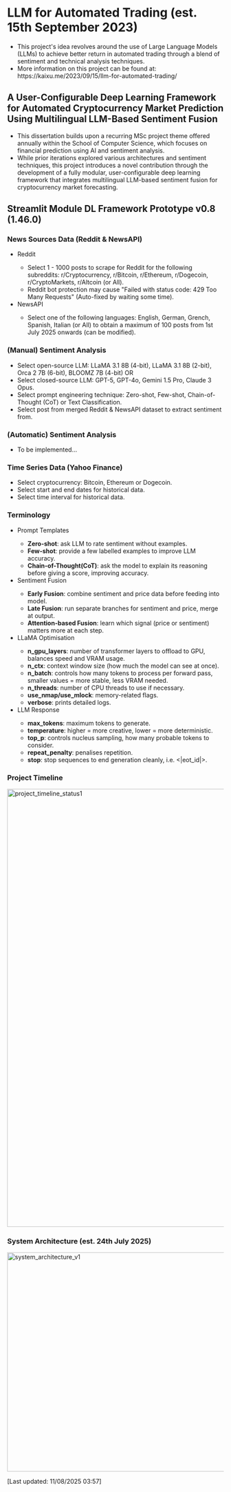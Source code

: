 # LLM for Automated Trading (est. 15th September 2023)
<ul>
<li>This project's idea revolves around the use of Large Language Models (LLMs) to achieve better return in automated trading through a blend of sentiment and technical analysis techniques.</li>
<li>More information on this project can be found at: https://kaixu.me/2023/09/15/llm-for-automated-trading/</li>
</ul>

## A User-Configurable Deep Learning Framework for Automated Cryptocurrency Market Prediction Using Multilingual LLM-Based Sentiment Fusion
<ul>
<li>This dissertation builds upon a recurring MSc project theme offered annually within the School of Computer Science, which focuses on financial prediction using AI and sentiment analysis.</li>
<li>While prior iterations explored various architectures and sentiment techniques, this project introduces a novel contribution through the development of a fully modular, user-configurable deep learning framework that integrates multilingual LLM-based sentiment fusion for cryptocurrency market forecasting.</li>
</ul>

## Streamlit Module DL Framework Prototype v0.8 (1.46.0)
### News Sources Data (Reddit & NewsAPI)
<ul>
  <li>Reddit</li>
  <ul>
    <li>Select 1 - 1000 posts to scrape for Reddit for the following subreddits: r/Cryptocurrency, r/Bitcoin, r/Ethereum, r/Dogecoin, r/CryptoMarkets, r/Altcoin (or All).</li>
    <li>Reddit bot protection may cause "Failed with status code: 429 Too Many Requests" (Auto-fixed by waiting some time).<br></li>
  </ul>
  <li>NewsAPI</li>
  <ul>
    <li>Select one of the following languages: English, German, Grench, Spanish, Italian (or All) to obtain a maximum of 100 posts from 1st July 2025 onwards (can be modified).</li>
  </ul>
</ul>

### (Manual) Sentiment Analysis
<ul>
  <li>Select open-source LLM: LLaMA 3.1 8B (4-bit), LLaMA 3.1 8B (2-bit), Orca 2 7B (6-bit), BLOOMZ 7B (4-bit) OR</li>
  <li>Select closed-source LLM: GPT-5, GPT-4o, Gemini 1.5 Pro, Claude 3 Opus.</li>
  <li>Select prompt engineering technique: Zero-shot, Few-shot, Chain-of-Thought (CoT) or Text Classification.</li>
  <li>Select post from merged Reddit & NewsAPI dataset to extract sentiment from.</li>
</ul>

### (Automatic) Sentiment Analysis
<ul>
  <li>To be implemented...</li>
</ul>

### Time Series Data (Yahoo Finance)
<ul>
  <li>Select cryptocurrency: Bitcoin, Ethereum or Dogecoin.</li>
  <li>Select start and end dates for historical data.</li>
  <li>Select time interval for historical data.</li>
</ul>

### Terminology
<ul>
  <li>Prompt Templates</li>
  <ul>
    <li><b>Zero-shot</b>: ask LLM to rate sentiment without examples.</li>
    <li><b>Few-shot</b>: provide a few labelled examples to improve LLM accuracy.</li>
    <li><b>Chain-of-Thought(CoT)</b>: ask the model to explain its reasoning before giving a score, improving accuracy.</li>
  </ul>
  <li>Sentiment Fusion</li>
  <ul>
    <li><b>Early Fusion</b>: combine sentiment and price data before feeding into model.</li>
    <li><b>Late Fusion</b>: run separate branches for sentiment and price, merge at output.</li>
    <li><b>Attention-based Fusion</b>: learn which signal (price or sentiment) matters more at each step.</li>
  </ul>
  <li>LLaMA Optimisation</li>
  <ul>
    <li><b>n_gpu_layers</b>: number of transformer layers to offload to GPU, balances speed and VRAM usage.</li>
    <li><b>n_ctx</b>: context window size (how much the model can see at once).</li>
    <li><b>n_batch</b>: controls how many tokens to process per forward pass, smaller values = more stable, less VRAM needed.</li>
    <li><b>n_threads</b>: number of CPU threads to use if necessary.</li>
    <li><b>use_nmap/use_mlock</b>: memory-related flags.</li>
    <li><b>verbose</b>: prints detailed logs.</li>
  </ul>
  <li>LLM Response</li>
  <ul>
    <li><b>max_tokens</b>: maximum tokens to generate.</li>
    <li><b>temperature</b>: higher = more creative, lower = more deterministic.</li>
    <li><b>top_p</b>: controls nucleus sampling, how many probable tokens to consider.</li>
    <li><b>repeat_penalty</b>: penalises repetition.</li>
    <li><b>stop</b>: stop sequences to end generation cleanly, i.e. <|eot_id|>.</li>
  </ul>
</ul>

### Project Timeline
<img width="1659" height="1015" alt="project_timeline_status1" src="https://github.com/user-attachments/assets/ae471c94-60ef-4740-a391-fef4f3aa925e" />

### System Architecture (est. 24th July 2025)
<img width="1076" height="508" alt="system_architecture_v1" src="https://github.com/user-attachments/assets/7917df34-004d-4ee4-8694-f2b208fd9813" />

[Last updated: 11/08/2025 03:57]




